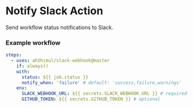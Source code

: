 
# Notify Slack Action

Send workflow status notifications to Slack.

### Example workflow

```yaml
steps:
  - uses: ahShimul/slack-webhook@master
    if: always()
    with:
      status: ${{ job.status }}
      notify_when: 'failure' # default: 'success,failure,warnings'
    env:
      SLACK_WEBHOOK_URL: ${{ secrets.SLACK_WEBHOOK_URL }} # required
      GITHUB_TOKEN: ${{ secrets.GITHUB_TOKEN }} # optional
```


